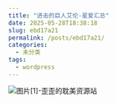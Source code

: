 ```yaml
---
title: "进击的巨人艾伦-星爱汇总"
date: 2025-05-28T18:38:18
slug: ebd17a21
permalink: /posts/ebd17a21/
categories:
  - 未分类
tags:
  - wordpress
---
```


![图片[1]-歪歪的耽美资源站](/images/wp/ebd17a21-ad694c6a.jpg)
